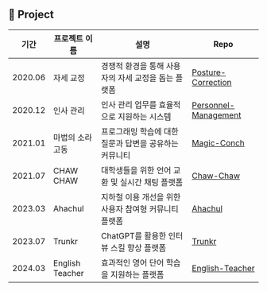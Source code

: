 ## 📆 Project

| 기간 | 프로젝트 이름 | 설명 | Repo |
|-----------------|------------|------------|----------------------------|
| 2020.06 | 자세 교정 | 경쟁적 환경을 통해 사용자의 자세 교정을 돕는 플랫폼 | [Posture-Correction](https://github.com/mangchhe/django-posture-correction) |
| 2020.12 | 인사 관리 | 인사 관리 업무를 효율적으로 지원하는 시스템  | [Personnel-Management](https://github.com/mangchhe/spring-boot-personnel-management) |
| 2021.01 | 마법의 소라고동 | 프로그래밍 학습에 대한 질문과 답변을 공유하는 커뮤니티 | [Magic-Conch](https://github.com/mangchhe/WEB_Magic_Conch) |
| 2021.07 | CHAW CHAW | 대학생들을 위한 언어 교환 및 실시간 채팅 플랫폼 | [Chaw-Chaw](https://github.com/Chaw-Chaw) |
| 2023.03 | Ahachul | 지하철 이용 개선을 위한 사용자 참여형 커뮤니티 플랫폼 | [Ahachul](https://github.com/ahachulTeam) |
| 2023.07 | Trunkr | ChatGPT를 활용한 인터뷰 스킬 향상 플랫폼 | [Trunkr](https://github.com/trunkr) |
| 2024.03 | English Teacher | 효과적인 영어 단어 학습을 지원하는 플랫폼 | [English-Teacher](https://github.com/escape-from-english) |